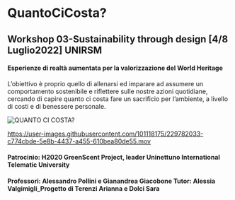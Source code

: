 # QuantoCiCosta?

## Workshop 03-Sustainability through design [4/8 Luglio2022] UNIRSM
#### Esperienze di realtà aumentata per la valorizzazione del World Heritage


L’obiettivo è proprio quello di allenarsi ed imparare ad assumere un comportamento sostenibile e riflettere sulle nostre azioni quotidiane, cercando di capire quanto ci costa fare un sacrificio per l’ambiente, a livello di costi e di benessere personale.

![QUANTO CI COSTA?](https://user-images.githubusercontent.com/101118175/229779849-54985608-638e-4f82-8cda-03e5c947118b.jpg)


https://user-images.githubusercontent.com/101118175/229782033-c774cbde-5e8b-4437-a455-610bea80de55.mov


#### Patrocinio: H2020 GreenScent Project, leader Uninettuno International Telematic University 
#### Professori: Alessandro Pollini e Gianandrea Giacobone Tutor: Alessia Valgimigli_Progetto di Terenzi Arianna e Dolci Sara



